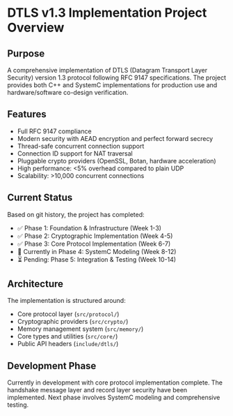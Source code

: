 # DTLS v1.3 Implementation Project Overview

## Purpose
A comprehensive implementation of DTLS (Datagram Transport Layer Security) version 1.3 protocol following RFC 9147 specifications. The project provides both C++ and SystemC implementations for production use and hardware/software co-design verification.

## Features
- Full RFC 9147 compliance
- Modern security with AEAD encryption and perfect forward secrecy
- Thread-safe concurrent connection support
- Connection ID support for NAT traversal
- Pluggable crypto providers (OpenSSL, Botan, hardware acceleration)
- High performance: <5% overhead compared to plain UDP
- Scalability: >10,000 concurrent connections

## Current Status
Based on git history, the project has completed:
- ✅ Phase 1: Foundation & Infrastructure (Week 1-3)
- ✅ Phase 2: Cryptographic Implementation (Week 4-5)  
- ✅ Phase 3: Core Protocol Implementation (Week 6-7)
- 🚧 Currently in Phase 4: SystemC Modeling (Week 8-12)
- ⏳ Pending: Phase 5: Integration & Testing (Week 10-14)

## Architecture
The implementation is structured around:
- Core protocol layer (`src/protocol/`)
- Cryptographic providers (`src/crypto/`)
- Memory management system (`src/memory/`)
- Core types and utilities (`src/core/`)
- Public API headers (`include/dtls/`)

## Development Phase
Currently in development with core protocol implementation complete. The handshake message layer and record layer security have been implemented. Next phase involves SystemC modeling and comprehensive testing.